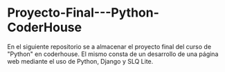 # Proyecto-Final---Python-CoderHouse
En el siguiente repositorio se a almacenar el proyecto final del curso de "Python" en coderhouse. El mismo consta de un desarrollo de una página web mediante el uso de Python, Django y SLQ Lite.
